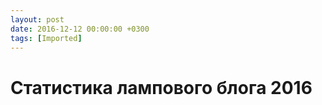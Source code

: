 ```yaml
---
layout: post
date: 2016-12-12 00:00:00 +0300
tags: [Imported]
---
```

# Статистика лампового блога 2016

